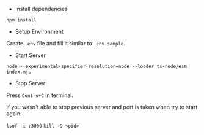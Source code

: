 - Install dependencies

`npm install`

- Setup Environment

Create `.env` file and fill it similar to `.env.sample`.

- Start Server

`node --experimental-specifier-resolution=node --loader ts-node/esm index.mjs`

- Stop Server

Press `Contro+C` in terminal.

If you wasn't able to stop previous server and port is taken when try to start again:

`lsof -i :3000`
`kill -9 <pid>`